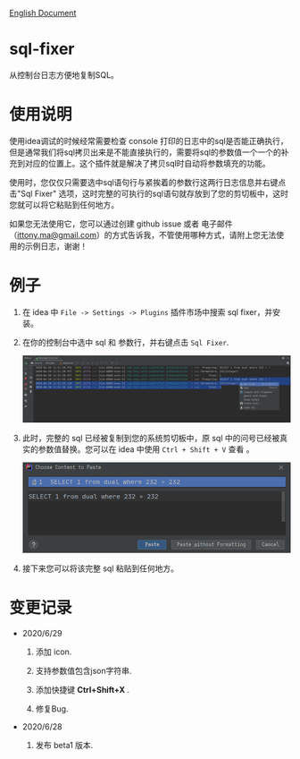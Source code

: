 [English Document](./README.md)

# sql-fixer

从控制台日志方便地复制SQL。 

# 使用说明

使用idea调试的时候经常需要检查 console 打印的日志中的sql是否能正确执行，但是通常我们将sql拷贝出来是不能直接执行的，需要将sql的参数值一个一个的补充到对应的位置上。这个插件就是解决了拷贝sql时自动将参数填充的功能。

使用时，您仅仅只需要选中sql语句行与紧挨着的参数行这两行日志信息并右键点击"Sql Fixer" 选项，这时完整的可执行的sql语句就存放到了您的剪切板中，这时您就可以将它粘贴到任何地方。

如果您无法使用它，您可以通过创建 github issue 或者 电子邮件（ittony.ma@gmail.com）的方式告诉我，不管使用哪种方式，请附上您无法使用的示例日志，谢谢！

# 例子

1. 在 idea 中 `File -> Settings -> Plugins` 插件市场中搜索 sql fixer，并安装。

2. 在你的控制台中选中 sql 和 参数行，并右键点击 `Sql Fixer`.

   ![sql fixer 插件位置展示](./images/sql_fixer_location.png)

3. 此时，完整的 sql 已经被复制到您的系统剪切板中，原 sql 中的问号已经被真实的参数值替换。您可以在 idea 中使用 `Ctrl + Shift + V` 查看 。

   ![idea 查看系统剪切板](./images/clipboard.png)

4. 接下来您可以将该完整 sql 粘贴到任何地方。


# 变更记录

- 2020/6/29

  1. 添加 icon.

  2. 支持参数值包含json字符串.
  3. 添加快捷键 **Ctrl+Shift+X** .
  4. 修复Bug.

- 2020/6/28

  1. 发布 beta1 版本.